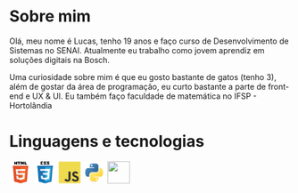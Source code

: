 <h1> Sobre mim </h1>

<p> Olá, meu nome é Lucas, tenho 19 anos e faço curso de Desenvolvimento de Sistemas no SENAI. Atualmente eu trabalho como jovem aprendiz em soluções digitais na Bosch. </p>

<p> Uma curiosidade sobre mim é que eu gosto bastante de gatos (tenho 3), além de gostar da área de programação, eu curto bastante a parte de front-end e UX & UI. Eu também faço faculdade de matemática no IFSP - Hortolândia </p>

<h1> Linguagens e tecnologias </h1>

<div class="alinhar-imagens" style="align: left;">
   <a href="https://www.w3.org/html/" target="blank"> <img src="https://raw.githubusercontent.com/devicons/devicon/master/icons/html5/html5-original-wordmark.svg" alt="html5" width="40" height="40"/></a>
  <a href="https://www.w3schools.com/css/" target="blank"> <img src="https://raw.githubusercontent.com/devicons/devicon/master/icons/css3/css3-original-wordmark.svg" alt="css3" width="40" height="40"/></a>
  <a href="https://www.w3schools.com/js/" target="blank"> <img src="https://raw.githubusercontent.com/devicons/devicon/master/icons/javascript/javascript-original.svg" alt="javascript" width="40" height="40"/></a>
  <a href="https://www.w3schools.com/python/" target="blank"> <img src="https://raw.githubusercontent.com/devicons/devicon/master/icons/python/python-original.svg" alt="python" width="40" height="40"/></a>
  <a href="https://www.figma.com/pt-br/" target="blank"> <img src="https://cdn.jsdelivr.net/gh/devicons/devicon/icons/figma/figma-original.svg" width="40" height="40"/>
</div>
